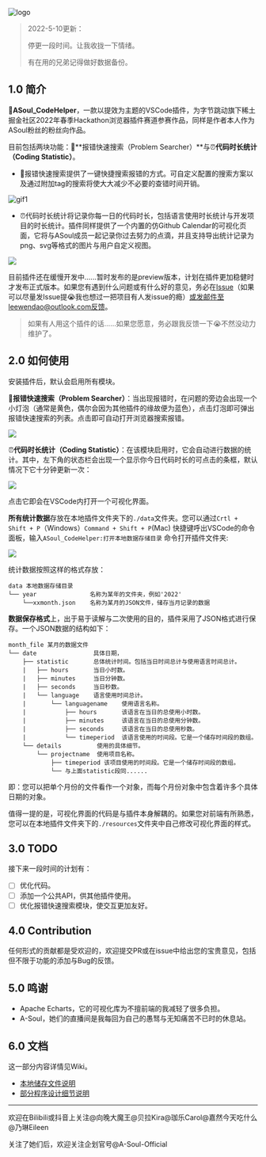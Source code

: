
![logo](http://pic.otterdaily.cn:1126/pic/logo.jpg)

> 2022-5-10更新：
>
> 停更一段时间。让我收拢一下情绪。
>
> 有在用的兄弟记得做好数据备份。

## 1.0 简介

🎉**ASoul_CodeHelper**，一款以提效为主题的VSCode插件，为字节跳动旗下稀土掘金社区2022年春季Hackathon浏览器插件赛道参赛作品，同样是作者本人作为ASoul粉丝的粉丝向作品。

目前包括两块功能：🎈**报错快速搜索（Problem Searcher）**与⏰**代码时长统计（Coding Statistic）**。

- 🎈报错快速搜索提供了一键快捷搜索报错的方式。可自定义配置的搜索方案以及通过附加tag的搜索将使大大减少不必要的查错时间开销。

![gif1](http://pic.otterdaily.cn:1126/pic/example_problemsearcher.gif)

- ⏰代码时长统计将记录你每一日的代码时长，包括语言使用时长统计与开发项目的时长统计。插件同样提供了一个内置的仿Github Calendar的可视化页面，它将与ASoul成员一起记录你过去努力的点滴，并且支持导出统计记录为png、svg等格式的图片与用户自定义视图。

![](http://pic.otterdaily.cn:1126/pic/example_codingstatistic.gif)

目前插件还在缓慢开发中......暂时发布的是preview版本，计划在插件更加稳健时才发布正式版本。如果您有遇到什么问题或有什么好的意见，务必在[Issue](https://github.com/WendaoLee/vscode-asoul_codehelper/issues)（如果可以尽量发Issue提😭我也想过一把项目有人发issue的瘾）或发邮件至leewendao@outlook.com反馈。

> 如果有人用这个插件的话......如果您愿意，务必跟我反馈一下😭不然没动力维护了。

## 2.0 如何使用

安装插件后，默认会启用所有模块。

🎈**报错快速搜索（Problem Searcher）**：当出现报错时，在问题的旁边会出现一个小灯泡（通常是黄色，偶尔会因为其他插件的缘故便为蓝色），点击灯泡即可弹出报错快速搜索的列表。点击即可自动打开浏览器搜索报错。

![](http://pic.otterdaily.cn:1126/pic/1.jpg)

⏰**代码时长统计（Coding Statistic）**：在该模块启用时，它会自动进行数据的统计。其中，左下角的状态栏会出现一个显示你今日代码时长的可点击的条框，默认情况下它十分钟更新一次：

![](http://pic.otterdaily.cn:1126/pic/2.jpg)

点击它即会在VSCode内打开一个可视化界面。

**所有统计数据**存放在本地插件文件夹下的`./data`文件夹。您可以通过`Crtl + Shift + P`（Windows）`Command + Shift + P`(Mac) 快捷键呼出VSCode的命令面板，输入`ASoul_CodeHelper:打开本地数据存储目录` 命令打开插件文件夹:

![](http://pic.otterdaily.cn:1126/pic/3.jpg)

统计数据按照这样的格式存放：

```
data 本地数据存储目录
└── year               名称为某年的文件夹，例如'2022'
	└──xxmonth.json    名称为某月的JSON文件，储存当月记录的数据
```

**数据保存格式**上，出于易于读解与二次使用的目的，插件采用了JSON格式进行保存。一个JSON数据的结构如下：

```
month_file 某月的数据文件
└── date                具体日期，
	├── statistic       总体统计时间。包括当日时间总计与使用语言时间总计。
	|   ├── hours       当日小时数。
	|   ├── minutes     当日分钟数。
	|   ├── seconds     当日秒数。
	|   └── language    语言使用时间总计。
	|       └── languagename    使用语言名称。
	|           ├── hours       该语言在当日的总使用小时数。
	|           ├── minutes     该语言在当日的总使用分钟数。
	|           ├── seconds     该语言在当日的总使用秒数。
	|           └── timeperiod  该语言使用的时间段。它是一个储存时间段的数组。
	└── details          使用的具体细节。
	    └── projectname  使用项目名称。
	        ├── timeperiod 该项目使用的时间段。它是一个储存时间段的数组。
	        └── 与上面statistic段同......
```

即：您可以把单个月份的文件看作一个对象，而每个月份对象中包含着许多个具体日期的对象。

值得一提的是，可视化界面的代码是与插件本身解耦的。如果您对前端有所熟悉，您可以在本地插件文件夹下的`./resources`文件夹中自己修改可视化界面的样式。

## 3.0 TODO

接下来一段时间的计划有：

- [ ] 优化代码。
- [ ] 添加一个公共API，供其他插件使用。
- [ ] 优化报错快速搜索模块，使交互更加友好。

## 4.0 Contribution

任何形式的贡献都是受欢迎的，欢迎提交PR或在issue中给出您的宝贵意见，包括但不限于功能的添加与Bug的反馈。

## 5.0 鸣谢

- Apache Echarts，它的可视化库为不擅前端的我减轻了很多负担。
- A-Soul，她们的直播间是我每回为自己的愚驽与无知痛苦不已时的休息站。

## 6.0 文档

这一部分内容详情见Wiki。

- [本地储存文件说明](https://github.com/WendaoLee/vscode-asoul_codehelper/wiki/%E6%9C%AC%E5%9C%B0%E5%AD%98%E5%82%A8%E6%96%87%E4%BB%B6%E8%AF%B4%E6%98%8E)
- [部分程序设计细节说明](https://github.com/WendaoLee/vscode-asoul_codehelper/wiki/%E9%83%A8%E5%88%86%E8%AE%BE%E8%AE%A1%E8%AF%B4%E6%98%8E)

***

欢迎在Bilibili或抖音上关注@向晚大魔王@贝拉Kira@珈乐Carol@嘉然今天吃什么@乃琳Eileen

关注了她们后，欢迎关注企划官号@A-Soul-Official